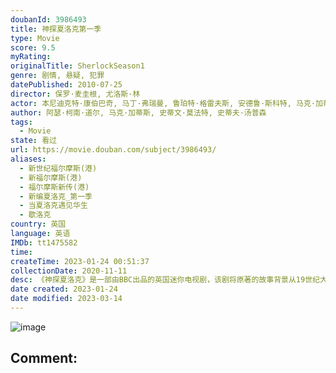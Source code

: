 ```yaml
---
doubanId: 3986493
title: 神探夏洛克第一季
type: Movie
score: 9.5
myRating: 
originalTitle: SherlockSeason1
genre: 剧情, 悬疑, 犯罪
datePublished: 2010-07-25
director: 保罗·麦圭根, 尤洛斯·林
actor: 本尼迪克特·康伯巴奇, 马丁·弗瑞曼, 鲁珀特·格雷夫斯, 安德鲁·斯科特, 马克·加蒂斯, 尤娜·斯塔布斯, 露易丝·布瑞丽, 菲尔·戴维斯, 嘉玛·陈, 奥利维亚·波莉, 雯叶特·罗宾逊, 坦娅·穆迪, 希欧布罕·休莱特, 约翰·麦克米兰, 杰克·本斯, 保罗·彻克, 丹尼尔·伯希威尔, 博迪·卡维尔, 阿尔·韦弗, 佐伊·特尔福德, 黛布拉·摩尔, 马修·尼达姆, undefined, 乔纳森·阿里斯, 杰妮·斯巴克, 利萨·麦克阿里斯特, 彼得·戴维森, 约翰·塞森斯, 海顿·格温, 斯蒂法诺·布拉奇, 大卫·内尔斯特, 斯坦利·汤森德, 迪·波特切尔, 琳恩·法利
author: 阿瑟·柯南·道尔, 马克·加蒂斯, 史蒂文·莫法特, 史蒂夫·汤普森
tags:
  - Movie
state: 看过
url: https://movie.douban.com/subject/3986493/
aliases:
  - 新世纪福尔摩斯(港)
  - 新福尔摩斯(港)
  - 福尔摩斯新传(港)
  - 新编夏洛克_第一季
  - 当夏洛克遇见华生
  - 歇洛克
country: 英国
language: 英语
IMDb: tt1475582
time: 
createTime: 2023-01-24 00:51:37
collectionDate: 2020-11-11
desc: 《神探夏洛克》是一部由BBC出品的英国迷你电视剧，该剧将原著的故事背景从19世纪大英帝国国势鼎盛的时期搬到了21世纪繁华热闹的大都市中。这一次夏洛克·福尔摩斯(本尼迪克特·康伯巴奇Benedict...
date created: 2023-01-24
date modified: 2023-03-14
---
```


![image](p1461954452.jpg)

Comment:
---
